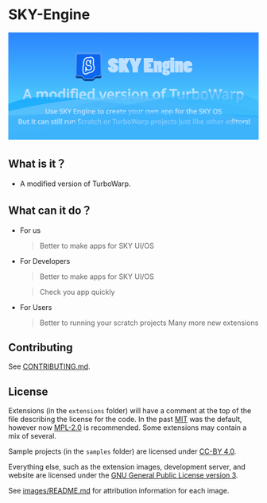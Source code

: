 # SKY-Engine

![Tux, SKY Engine Title](/SKYEngineTitle.png)

## **What is it？**

*   A modified version of TurboWarp.

## **What can it do？**
*    For us
     > Better to make apps for SKY UI/OS
*    For Developers

     > Better to make apps for SKY UI/OS
     
     > Check you app quickly
     
*    For Users
     > Better to running your scratch projects
     > Many more new extensions

## Contributing

See [CONTRIBUTING.md](CONTRIBUTING.md).

## License

Extensions (in the `extensions` folder) will have a comment at the top of the file describing the license for the code. In the past [MIT](./licenses/MIT.txt) was the default, however now [MPL-2.0](./licenses/MPL-2.0.txt) is recommended. Some extensions may contain a mix of several.

Sample projects (in the `samples` folder) are licensed under [CC-BY 4.0](./licenses/CC-BY-4.0.txt).

Everything else, such as the extension images, development server, and website are licensed under the [GNU General Public License version 3](licenses/GPL-3.0.txt).

See [images/README.md](images/README.md) for attribution information for each image.
